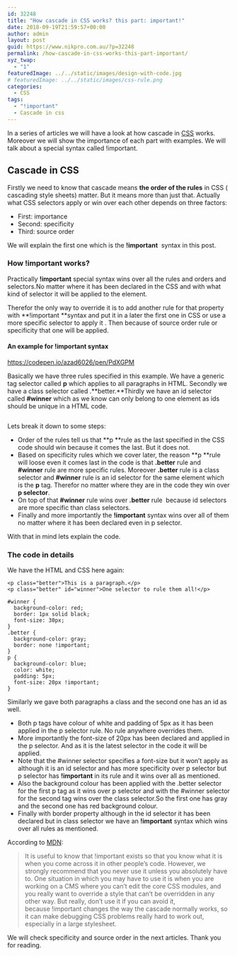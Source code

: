 ```yaml
---
id: 32248
title: "How cascade in CSS works? this part: important!"
date: 2018-09-19T21:59:57+00:00
author: admin
layout: post
guid: https://www.nikpro.com.au/?p=32248
permalink: /how-cascade-in-css-works-this-part-important/
xyz_twap:
  - "1"
featuredImage: ../../static/images/design-with-code.jpg
# featuredImage: ../../static/images/css-rule.png
categories:
  - CSS
tags:
  - "!important"
  - Cascade in css
---
```


In a series of articles we will have a look at how cascade in [CSS](https://nikpro.com.au/category/css) works. Moreover we will show the importance of each part with examples. We will talk about a special syntax called !important.

## Cascade in CSS

Firstly we need to know that cascade means **the order of the rules** in CSS ( cascading style sheets) matter. But it means more than just that. Actually what CSS selectors apply or win over each other depends on three factors:

- First: importance
- Second: specificity
- Third: source order

We will explain the first one which is the **!important**  syntax in this post.

### How **!important** works?

Practically **!important** special syntax wins over all the rules and orders and selectors.No matter where it has been declared in the CSS and with what kind of selector it will be applied to the element.

Therefor the only way to override it is to add another rule for that property with **!important **syntax and put it in a later the first one in CSS or use a more specific selector to apply it . Then because of source order rule or specificity that one will be applied.

#### An example for !important syntax 

https://codepen.io/azad6026/pen/PdXGPM

Basically we have three rules specified in this example. We have a generic tag selector called **p** which applies to all paragraphs in HTML. Secondly we have a class selector called .**better.**Thirdly we have an id selector called **#winner** which as we know can only belong to one element as ids should be unique in a HTML code.


<img src="https://www.nikpro.com.auid-vs-class.jpg" alt="" class="wp-image-32249" srcset="https://testgatsby.localid-vs-class.jpg 510w, https://testgatsby.localid-vs-class-300x200.jpg 300w" sizes="(max-width: 510px) 100vw, 510px" /> 


Lets break it down to some steps:

- Order of the rules tell us that **p **rule as the last specified in the CSS code should win because it comes the last. But it does not.
- Based on specificity rules which we cover later, the reason **p **rule will loose even it comes last in the code is that **.better** rule and **#winner** rule are more specific rules. Moreover **.better** rule is a class selector and **#winner** rule is an id selector for the same element which is the **p** tag. Therefor no matter where they are in the code they win over **p selector**.
- On top of that **#winner** rule wins over **.better** rule  because id selectors are more specific than class selectors.
- Finally and more importantly the **!important** syntax wins over all of them no matter where it has been declared even in p selector.

With that in mind lets explain the code.

### The code in details

We have the HTML and CSS here again:

```
<p class="better">This is a paragraph.</p>
<p class="better" id="winner">One selector to rule them all!</p>
```

```
#winner {
  background-color: red;
  border: 1px solid black;
  font-size: 30px;
}
.better {
  background-color: gray;
  border: none !important;
}
p {
  background-color: blue;
  color: white;
  padding: 5px;
  font-size: 20px !important;
}
```

Similarly we gave both paragraphs a class and the second one has an id as well.

- Both p tags have colour of white and padding of 5px as it has been applied in the p selector rule. No rule anywhere overrides them.
- More importantly the font-size of 20px has been declared and applied in the p selector. And as it is the latest selector in the code it will be applied.
- Note that the #winner selector specifies a font-size but it won&#8217;t apply as although it is an id selector and has more specificity over p selector but p selector has **!important** in its rule and it wins over all as mentioned.
- Also the background colour has been applied with the .better selector for the first p tag as it wins over p selector and with the #winner selector for the second tag wins over the class selector.So the first one has gray and the second one has red background colour.
- Finally with border property although in the id selector it has been declared but in class selector we have an **!important** syntax which wins over all rules as mentioned.

According to <a href="https://developer.mozilla.org/en-US/docs/Learn/CSS/Introduction_to_CSS/Cascade_and_inheritance" target="_blank" rel="noopener noreferrer">MDN</a>:

<blockquote class="wp-block-quote">
  <p>
    It is useful to know that !important exists so that you know what it is when you come across it in other people&#8217;s code. However, we strongly recommend that you never use it unless you absolutely have to. One situation in which you may have to use it is when you are working on a CMS where you can&#8217;t edit the core CSS modules, and you really want to override a style that can&#8217;t be overridden in any other way. But really, don&#8217;t use it if you can avoid it, because !important changes the way the cascade normally works, so it can make debugging CSS problems really hard to work out, especially in a large stylesheet.
  </p>
</blockquote>

We will check specificity and source order in the next articles. Thank you for reading.
